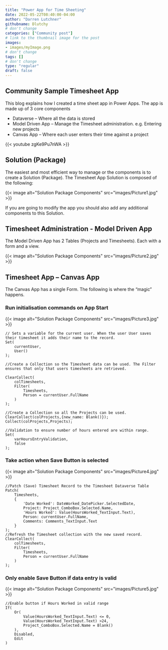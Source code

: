 ```yaml
---
title: "Power App for Time Sheeting"
date: 2022-05-22T08:40:00-04:00
author: "Darren Lutchner"
githubname: Dlutchy
# don't change
categories: ["Community post"]
# link to the thumbnail image for the post
images:
- images/myImage.png
# don't change
tags: []
# don't change
type: "regular"
draft: false
---
```

## Community Sample Timesheet App

This blog explains how I created a time sheet app in Power Apps. The app is made up of 3 core components 

* Dataverse – Where all the data is stored
* Model Driven App – Manage the Timesheet administration. e.g. Entering new projects  
* Canvas App – Where each user enters their time against a project

{{< youtube zgKe9Pu7nWA >}}

## Solution (Package)

The easiest and most efficient way to manage or the components is to create a Solution (Package). The Timesheet App Solution is composed of the following:

{{< image alt="Solution Package Components" src="images/Picture1.jpg" >}}

If you are going to modify the app you should also add any additional components to this Solution.

## Timesheet Administration - Model Driven App

The Model Driven App has 2 Tables (Projects and Timesheets). Each with a form and a view.

{{< image alt="Solution Package Components" src="images/Picture2.jpg" >}}

## Timesheet App – Canvas App

The Canvas App has a single Form. The following is where the “magic” happens.

### Run initialisation commands on App Start

{{< image alt="Solution Package Components" src="images/Picture3.jpg" >}}

```PowerFX
// Sets a variable for the current user. When the user User saves their timesheet it adds their name to the record.
Set(
    currentUser,
    User()
);

//Create a Collection so the Timesheet data can be used. The Filter ensures that only that users timesheets are retrieved.

ClearCollect(
    colTimesheets,
    Filter(
        Timesheets,
        Person = currentUser.FullName
    )
);

//Create a Collection so all the Projects can be used.
ClearCollect(colProjects,{new_name: Blank()});
Collect(colProjects,Projects);

//Validation to ensure number of hours entered are within range.
Set(
    varHoursEntryValidation,
    false
);
```

### Take action when Save Button is selected

{{< image alt="Solution Package Components" src="images/Picture4.jpg" >}}

```PowerFX
//Patch (Save) Timesheet Record to the Timesheet Dataverse Table
Patch(
    Timesheets,
    {
        'Date Worked': DateWorked_DatePicker.SelectedDate,
        Project: Project_ComboBox.Selected.Name,
        'Hours Worked': Value(HoursWorked_TextInput.Text),
        Person: currentUser.FullName,
        Comments: Comments_TextInput.Text
    }
);
//Refresh the Timesheet collection with the new saved record.
ClearCollect(
    colTimesheets,
    Filter(
        Timesheets,
        Person = currentUser.FullName
    )
);
```

### Only enable Save Button if data entry is valid

{{< image alt="Solution Package Components" src="images/Picture5.jpg" >}}

```PowerFX
//Enable button if Hours Worked in valid range
If(
    Or(
        Value(HoursWorked_TextInput.Text) <= 0,
        Value(HoursWorked_TextInput.Text) >24,
        Project_ComboBox.Selected.Name = Blank()
    ),
    Disabled,
    Edit
)
```


